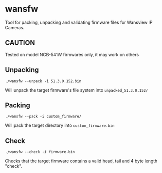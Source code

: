 # wansfw
Tool for packing, unpacking and validating firmware files for Wansview IP Cameras.

## CAUTION
Tested on model NCB-541W firmwares only, it may work on others

## Unpacking
`./wansfw --unpack -i 51.3.0.152.bin`

Will unpack the target firmware's file system into `unpacked_51.3.0.152/`

## Packing
`./wansfw --pack -i custom_firmware/`

Will pack the target directory into `custom_firmware.bin`

## Check
`./wansfw --check -i firmware.bin`

Checks that the target firmware contains a valid head, tail and 4 byte length "check".
